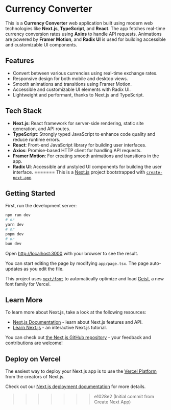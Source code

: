 # Currency Converter

This is a **Currency Converter** web application built using modern web technologies like **Next.js**, **TypeScript**, and **React**. The app fetches real-time currency conversion rates using **Axios** to handle API requests. Animations are powered by **Framer Motion**, and **Radix UI** is used for building accessible and customizable UI components.

## Features

- Convert between various currencies using real-time exchange rates.
- Responsive design for both mobile and desktop views.
- Smooth animations and transitions using Framer Motion.
- Accessible and customizable UI elements with Radix UI.
- Lightweight and performant, thanks to Next.js and TypeScript.

## Tech Stack

- **Next.js**: React framework for server-side rendering, static site generation, and API routes.
- **TypeScript**: Strongly typed JavaScript to enhance code quality and reduce runtime errors.
- **React**: Front-end JavaScript library for building user interfaces.
- **Axios**: Promise-based HTTP client for handling API requests.
- **Framer Motion**: For creating smooth animations and transitions in the app.
- **Radix UI**: Accessible and unstyled UI components for building the user interface.
=======
This is a [Next.js](https://nextjs.org) project bootstrapped with [`create-next-app`](https://nextjs.org/docs/app/api-reference/cli/create-next-app).

## Getting Started

First, run the development server:

```bash
npm run dev
# or
yarn dev
# or
pnpm dev
# or
bun dev
```

Open [http://localhost:3000](http://localhost:3000) with your browser to see the result.

You can start editing the page by modifying `app/page.tsx`. The page auto-updates as you edit the file.

This project uses [`next/font`](https://nextjs.org/docs/app/building-your-application/optimizing/fonts) to automatically optimize and load [Geist](https://vercel.com/font), a new font family for Vercel.

## Learn More

To learn more about Next.js, take a look at the following resources:

- [Next.js Documentation](https://nextjs.org/docs) - learn about Next.js features and API.
- [Learn Next.js](https://nextjs.org/learn) - an interactive Next.js tutorial.

You can check out [the Next.js GitHub repository](https://github.com/vercel/next.js) - your feedback and contributions are welcome!

## Deploy on Vercel

The easiest way to deploy your Next.js app is to use the [Vercel Platform](https://vercel.com/new?utm_medium=default-template&filter=next.js&utm_source=create-next-app&utm_campaign=create-next-app-readme) from the creators of Next.js.

Check out our [Next.js deployment documentation](https://nextjs.org/docs/app/building-your-application/deploying) for more details.
>>>>>>> e1028e2 (Initial commit from Create Next App)
